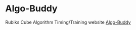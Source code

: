 # Algo-Buddy
Rubiks Cube Algorithm Timing/Training website
[Algo-Buddy](https://rubiks-cube-api.ew.r.appspot.com/)
